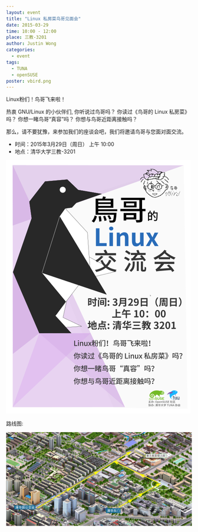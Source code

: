 ```yaml
---
layout: event
title: "Linux 私房菜鸟哥见面会"
date: 2015-03-29
time: 10:00 - 12:00
place: 三教-3201
author: Justin Wong
categories:
  - event
tags:
  - TUNA
  - openSUSE
poster: vbird.png
---
```


Linux粉们！鸟哥飞来啦！

热衷 GNU/Linux 的小伙伴们,
你听说过鸟哥吗？
你读过《鸟哥的 Linux 私房菜》吗？
你想一睹鸟哥“真容”吗？
你想与鸟哥近距离接触吗？

那么，请不要犹豫，来参加我们的座谈会吧，我们将邀请鸟哥与您面对面交流。

- 时间：2015年3月29日（周日） 上午 10:00
- 地点：清华大学三教-3201


<!--more-->

![](/assets/img/events/vbird.png)


路线图:

![](/assets/img/events/map_vbird.png)

